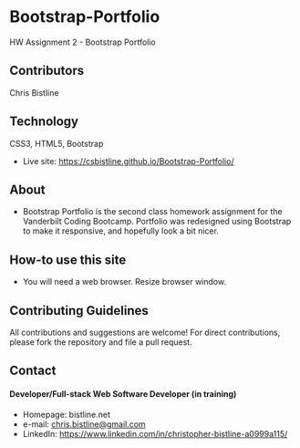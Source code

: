 # Bootstrap-Portfolio
HW Assignment 2 - Bootstrap Portfolio

## Contributors
Chris Bistline

## Technology
CSS3, HTML5, Bootstrap
* Live site: https://csbistline.github.io/Bootstrap-Portfolio/

## About
* Bootstrap Portfolio is the second class homework assignment for the Vanderbilt Coding Bootcamp. Portfolio was redesigned using Bootstrap to make it responsive, and hopefully look a bit nicer.

## How-to use this site
* You will need a web browser. Resize browser window.

## Contributing Guidelines
All contributions and suggestions are welcome!
For direct contributions, please fork the repository and file a pull request. 

## Contact
#### Developer/Full-stack Web Software Developer (in training)
* Homepage: bistline.net
* e-mail: chris.bistline@gmail.com
* LinkedIn: https://www.linkedin.com/in/christopher-bistline-a0999a115/